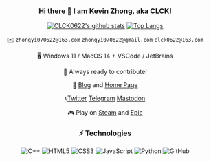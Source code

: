 <div align="center">
  
### Hi there 👋 I am Kevin Zhong, aka CLCK!

[![CLCK0622's github stats](https://readme-stats.clckblog.space/api?username=CLCK0622&theme=buefy&count_private=true&show_icons=true&card_width=400&include_all_commits=true)](https://readme-stats.clckblog.space/)
[![Top Langs](https://readme-stats.clckblog.space/api/top-langs/?username=CLCK0622&langs_count=8&theme=buefy&custom_title=Kevin%20Zhong's%20Most%20Used%20Languages&layout=compact&card_width=350&hide=G-code,C,CMake,Makefile)](https://readme-stats.clckblog.space/)

✉️ `zhongyi070622@163.com` `zhongyi070622@gmail.com` `clck0622@163.com`

🖥 Windows 11 / MacOS 14 + VSCode / JetBrains

🔨 Always ready to contribute!

📝 [Blog](https://pages.clckblog.space) and [Home Page](https://www.clckblog.space)

📞[Twitter](https://twitter.com/CLCK0622) [Telegram](https://t.me/CLCK0622) <a rel="me" href="https://mstdn.social/@CLCK0622">Mastodon</a>

🎮 Play on [Steam](https://steamcommunity.com/id/zhongyi070622/) and [Epic](https://store.epicgames.com/zh-CN/u/3e733c852de04da686cca0abf85adda7)

### ⚡ Technologies

![C++](https://img.shields.io/badge/-C++-00599C?style=flat-square&logo=c)
![HTML5](https://img.shields.io/badge/-HTML5-E34F26?style=flat-square&logo=html5&logoColor=white)
![CSS3](https://img.shields.io/badge/-CSS3-1572B6?style=flat-square&logo=css3)
![JavaScript](https://img.shields.io/badge/-JavaScript-black?style=flat-square&logo=javascript)
![Python](https://img.shields.io/badge/-Python-black?style=flat-square&logo=Python)
![GitHub](https://img.shields.io/badge/-GitHub-181717?style=flat-square&logo=github)

</div>
